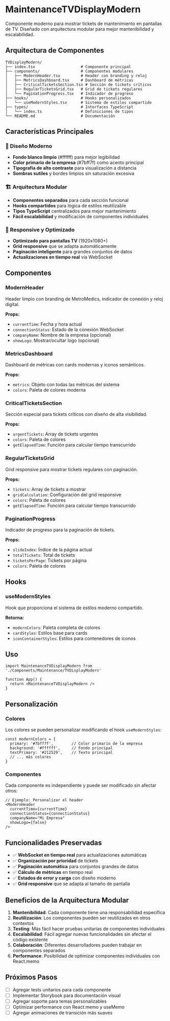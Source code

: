 # MaintenanceTVDisplayModern

Componente moderno para mostrar tickets de mantenimiento en pantallas de TV. Diseñado con arquitectura modular para mejor mantenibilidad y escalabilidad.

## Arquitectura de Componentes

```
TVDisplayModern/
├── index.tsx                    # Componente principal
├── components/                  # Componentes modulares
│   ├── ModernHeader.tsx         # Header con branding y reloj
│   ├── MetricsDashboard.tsx     # Dashboard de métricas
│   ├── CriticalTicketsSection.tsx # Sección de tickets críticos
│   ├── RegularTicketsGrid.tsx   # Grid de tickets regulares
│   └── PaginationProgress.tsx   # Indicador de progreso
├── hooks/                       # Hooks personalizados
│   └── useModernStyles.tsx      # Sistema de estilos compartido
├── types/                       # Interfaces TypeScript
│   └── index.ts                 # Definiciones de tipos
└── README.md                    # Documentación
```

## Características Principales

### 🎨 Diseño Moderno
- **Fondo blanco limpio** (#ffffff) para mejor legibilidad
- **Color primario de la empresa** (#7bff7f) como acento principal
- **Tipografía de alto contraste** para visualización a distancia
- **Sombras sutiles** y bordes limpios sin saturación excesiva

### 🏗️ Arquitectura Modular
- **Componentes separados** para cada sección funcional
- **Hooks compartidos** para lógica de estilos reutilizable
- **Tipos TypeScript** centralizados para mejor mantenimiento
- **Fácil escalabilidad** y modificación de componentes individuales

### 📱 Responsive y Optimizado
- **Optimizado para pantallas TV** (1920x1080+)
- **Grid responsive** que se adapta automáticamente
- **Paginación inteligente** para grandes conjuntos de datos
- **Actualizaciones en tiempo real** vía WebSocket

## Componentes

### ModernHeader
Header limpio con branding de MetroMedics, indicador de conexión y reloj digital.

**Props:**
- `currentTime`: Fecha y hora actual
- `connectionStatus`: Estado de la conexión WebSocket
- `companyName`: Nombre de la empresa (opcional)
- `showLogo`: Mostrar/ocultar logo (opcional)

### MetricsDashboard
Dashboard de métricas con cards modernas y iconos semánticos.

**Props:**
- `metrics`: Objeto con todas las métricas del sistema
- `colors`: Paleta de colores moderna

### CriticalTicketsSection
Sección especial para tickets críticos con diseño de alta visibilidad.

**Props:**
- `urgentTickets`: Array de tickets urgentes
- `colors`: Paleta de colores
- `getElapsedTime`: Función para calcular tiempo transcurrido

### RegularTicketsGrid
Grid responsive para mostrar tickets regulares con paginación.

**Props:**
- `tickets`: Array de tickets a mostrar
- `gridCalculation`: Configuración del grid responsive
- `colors`: Paleta de colores
- `getElapsedTime`: Función para calcular tiempo transcurrido

### PaginationProgress
Indicador de progreso para la paginación de tickets.

**Props:**
- `slideIndex`: Índice de la página actual
- `totalTickets`: Total de tickets
- `ticketsPerPage`: Tickets por página
- `colors`: Paleta de colores

## Hooks

### useModernStyles
Hook que proporciona el sistema de estilos moderno compartido.

**Retorna:**
- `modernColors`: Paleta completa de colores
- `cardStyles`: Estilos base para cards
- `iconContainerStyles`: Estilos para contenedores de iconos

## Uso

```tsx
import MaintenanceTVDisplayModern from './Components/Maintenance/TVDisplayModern'

function App() {
  return <MaintenanceTVDisplayModern />
}
```

## Personalización

### Colores
Los colores se pueden personalizar modificando el hook `useModernStyles`:

```tsx
const modernColors = {
  primary: '#7bff7f',        // Color primario de la empresa
  background: '#ffffff',     // Fondo principal
  textPrimary: '#212529',    // Texto principal
  // ... más colores
}
```

### Componentes
Cada componente es independiente y puede ser modificado sin afectar otros:

```tsx
// Ejemplo: Personalizar el header
<ModernHeader
  currentTime={currentTime}
  connectionStatus={connectionStatus}
  companyName="Mi Empresa"
  showLogo={false}
/>
```

## Funcionalidades Preservadas

- ✅ **WebSocket en tiempo real** para actualizaciones automáticas
- ✅ **Organización por prioridad** de tickets
- ✅ **Paginación automática** para conjuntos grandes de datos
- ✅ **Cálculo de métricas** en tiempo real
- ✅ **Estados de error y carga** con diseño moderno
- ✅ **Grid responsive** que se adapta al tamaño de pantalla

## Beneficios de la Arquitectura Modular

1. **Mantenibilidad**: Cada componente tiene una responsabilidad específica
2. **Reutilización**: Los componentes pueden ser reutilizados en otros contextos
3. **Testing**: Más fácil hacer pruebas unitarias de componentes individuales
4. **Escalabilidad**: Fácil agregar nuevas funcionalidades sin afectar el código existente
5. **Colaboración**: Diferentes desarrolladores pueden trabajar en componentes separados
6. **Performance**: Posibilidad de optimizar componentes individuales con React.memo

## Próximos Pasos

- [ ] Agregar tests unitarios para cada componente
- [ ] Implementar Storybook para documentación visual
- [ ] Agregar soporte para temas personalizables
- [ ] Optimizar performance con React.memo y useMemo
- [ ] Agregar animaciones de transición más suaves